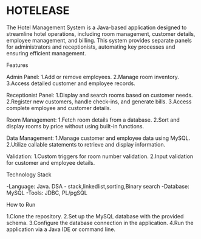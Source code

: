 # HOTELEASE
 The Hotel Management System is a Java-based application designed to streamline hotel operations, including room management, customer details, employee management, and billing. This system provides separate panels for administrators and receptionists, automating key processes and ensuring efficient management.

Features

Admin Panel:
1.Add or remove employees.
2.Manage room inventory.
3.Access detailed customer and employee records.

Receptionist Panel:
1.Display and search rooms based on customer needs.
2.Register new customers, handle check-ins, and generate bills.
3.Access complete employee and customer details.

Room Management:
1.Fetch room details from a database.
2.Sort and display rooms by price without using built-in functions.

Data Management:
1.Manage customer and employee data using MySQL.
2.Utilize callable statements to retrieve and display information.

Validation:
1.Custom triggers for room number validation.
2.Input validation for customer and employee details.

Technology Stack

-Language: Java.
DSA - stack,linkedlist,sorting,Binary search
-Database: MySQL
-Tools: JDBC, PL/pgSQL


How to Run 

1.Clone the repository.
2.Set up the MySQL database with the provided schema.
3.Configure the database connection in the application.
4.Run the application via a Java IDE or command line.
